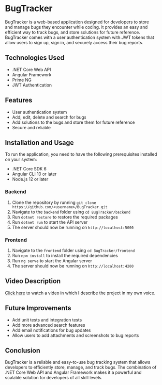 

# BugTracker

BugTracker is a web-based application designed for developers to store and manage bugs they encounter while coding. It provides an easy and efficient way to track bugs, and store solutions for future reference. BugTracker comes with a user authentication system with JWT tokens that allow users to sign up, sign in, and securely access their bug reports.

## Technologies Used

- .NET Core Web API
- Angular Framework
- Prime NG
- JWT Authentication

## Features

- User authentication system
- Add, edit, delete and search for bugs
- Add solutions to the bugs and store them for future reference
- Secure and reliable

## Installation and Usage

To run the application, you need to have the following prerequisites installed on your system:

- .NET Core SDK 6
- Angular CLI 10 or later
- Node.js 12 or later

### Backend

1. Clone the repository by running `git clone https://github.com/<username>/BugTracker.git`
2. Navigate to the `backend` folder using `cd BugTracker/backend`
3. Run `dotnet restore` to restore the required packages
4. Run `dotnet run` to start the API server
5. The server should now be running on `http://localhost:5000`

### Frontend

1. Navigate to the `frontend` folder using `cd BugTracker/frontend`
2. Run `npm install` to install the required dependencies
3. Run `ng serve` to start the Angular server
4. The server should now be running on `http://localhost:4200`

## Video Description

[Click here](https://www.youtube.com/watch?v=dQw4w9WgXcQ) to watch a video in which I describe the project in my own voice.

## Future Improvements

- Add unit tests and integration tests
- Add more advanced search features
- Add email notifications for bug updates
- Allow users to add attachments and screenshots to bug reports

## Conclusion

BugTracker is a reliable and easy-to-use bug tracking system that allows developers to efficiently store, manage, and track bugs. The combination of .NET Core Web API and Angular Framework makes it a powerful and scalable solution for developers of all skill levels.
